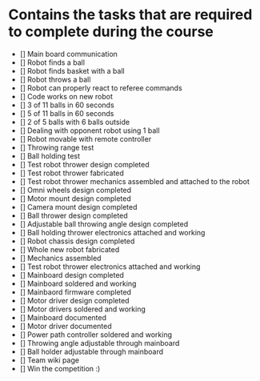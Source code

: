# Contains the tasks that are required to complete during the course
- [] Main board communication
- [] Robot finds a ball
- [] Robot finds basket with a ball
- [] Robot throws a ball
- [] Robot can properly react to referee commands 
- [] Code works on new robot
- [] 3 of 11 balls in 60 seconds 
- [] 5 of 11 balls in 60 seconds 
- [] 2 of 5 balls with 6 balls outside
- [] Dealing with opponent robot using 1 ball
- [] Robot movable with remote controller 
- [] Throwing range test
- [] Ball holding test
- [] Test robot thrower design completed
- [] Test robot thrower fabricated
- [] Test robot thrower mechanics assembled and attached to the robot
- [] Omni wheels design completed
- [] Motor mount design completed
- [] Camera mount design completed
- [] Ball thrower design completed
- [] Adjustable ball throwing angle design completed
- [] Ball holding thrower electronics attached and working 
- [] Robot chassis design completed
- [] Whole new robot fabricated
- [] Mechanics assembled
- [] Test robot thrower electronics attached and working 
- [] Mainboard design completed
- [] Mainboard soldered and working
- [] Mainbaord firmware completed
- [] Motor driver design completed
- [] Motor drivers soldered and working 
- [] Mainboard documented
- [] Motor driver documented
- [] Power path controller soldered and working 
- [] Throwing angle adjustable through mainboard
- [] Ball holder adjustable through mainboard
- [] Team wiki page
- [] Win the competition :)
